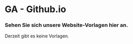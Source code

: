 # GA - Github.io

### Sehen Sie sich unsere Website-Vorlagen hier an.

Derzeit gibt es keine Vorlagen.
